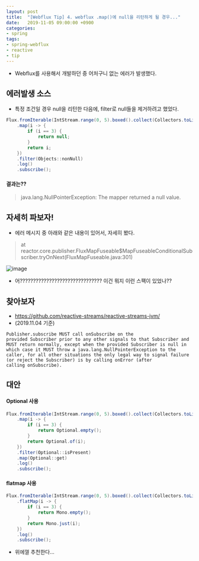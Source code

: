 ```yaml
---
layout: post
title:  "[Webflux Tip] 4. webflux .map()에 null을 리턴하게 될 경우..."
date:   2019-11-05 09:00:00 +0900
categories:
- spring
tags: 
- spring-webflux
- reactive
- tip
---
```


- Webflux를 사용해서 개발하던 중 어처구니 없는 에러가 발생했다.

## 에러발생 소스
- 특정 조건일 경우 null을 리턴한 다음에, filter로 null들을 제거하려고 했었다.

```java
Flux.fromIterable(IntStream.range(0, 5).boxed().collect(Collectors.toList()))
	.map(i -> {
		if (i == 3) {
			return null;
		}
		return i;
	})
	.filter(Objects::nonNull)
	.log()
	.subscribe();
```

#### 결과는??

> java.lang.NullPointerException: The mapper returned a null value.

## 자세히 파보자!
- 에러 메시지 중 아래와 같은 내용이 있어서, 자세히 봤다.

> at reactor.core.publisher.FluxMapFuseable$MapFuseableConditionalSubscriber.tryOnNext(FluxMapFuseable.java:301)

![image](https://user-images.githubusercontent.com/13219787/68108307-c75d4a80-ff2a-11e9-819d-a36d5a02e81b.png)

- 어??????????????????????????????? 이건 뭐지 이런 스팩이 있었나?? 

## 찾아보자
- https://github.com/reactive-streams/reactive-streams-jvm/ 
- (2019.11.04 기준)

```
Publisher.subscribe MUST call onSubscribe on the provided Subscriber prior to any other signals to that Subscriber and MUST return normally, except when the provided Subscriber is null in which case it MUST throw a java.lang.NullPointerException to the caller, for all other situations the only legal way to signal failure (or reject the Subscriber) is by calling onError (after calling onSubscribe).
```

## 대안
#### Optional 사용
```java
Flux.fromIterable(IntStream.range(0, 5).boxed().collect(Collectors.toList()))
	.map(i -> {
		if (i == 3) {
			return Optional.empty();
		}
		return Optional.of(i);
	})
	.filter(Optional::isPresent)
	.map(Optional::get)
	.log()
	.subscribe();
```

#### flatmap 사용
```java
Flux.fromIterable(IntStream.range(0, 5).boxed().collect(Collectors.toList()))
	.flatMap(i -> {
		if (i == 3) {
			return Mono.empty();
		}
		return Mono.just(i);
	})
	.log()
	.subscribe();
```

- 위에껄 추천한다...
